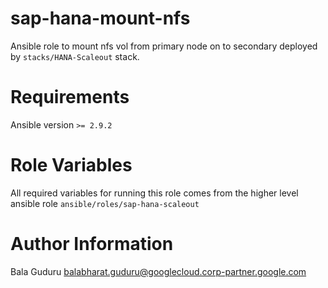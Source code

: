 # sap-hana-mount-nfs

Ansible role to mount nfs vol from primary node on to secondary deployed by `stacks/HANA-Scaleout` stack.

# Requirements

Ansible version `>= 2.9.2`

# Role Variables

All required variables for running this role comes from the higher level ansible role `ansible/roles/sap-hana-scaleout`

# Author Information

Bala Guduru <balabharat.guduru@googlecloud.corp-partner.google.com>